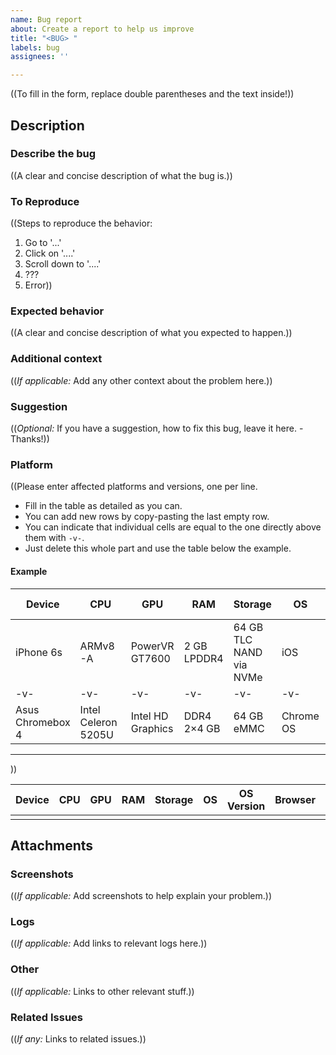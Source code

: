 ```yaml
---
name: Bug report
about: Create a report to help us improve
title: "<BUG> "
labels: bug
assignees: ''

---
```


((To fill in the form, replace double parentheses and the text inside!))

## Description

### Describe the bug
((A clear and concise description of what the bug is.))

### To Reproduce
((Steps to reproduce the behavior:
1. Go to '...'
2. Click on '....'
3. Scroll down to '....'
4. ???
5. Error))

### Expected behavior
((A clear and concise description of what you expected to happen.))

### Additional context
((*If applicable:*
Add any other context about the problem here.))

### Suggestion
((*Optional:*
If you have a suggestion, how to fix this bug, leave it here. - Thanks!))

### Platform
((Please enter affected platforms and versions, one per line.

- Fill in the table as detailed as you can.
- You can add new rows by copy-pasting the last empty row.
- You can indicate that individual cells are equal to the one directly above them with `-v-`.
- Just delete this whole part and use the table below the example.

#### Example

|Device				|CPU				|GPU				|RAM		|Storage				|OS			|OS Version		|Browser|Browser Version|Software Version	|
|---				|---				|---				|---		|---					|---		|---			|---	|---			|---				|
|iPhone 6s			|ARMv8-A			|PowerVR GT7600		|2 GB LPDDR4|64 GB TLC NAND via NVMe|iOS		|15.6			|Safari	|15.6			|01.42.00-r			|
| -v-				| -v-				| -v-				| -v-		| -v-					|-v-		|-v-			|Opera	|3.3.3			|-v-				|
|Asus Chromebox 4	|Intel Celeron 5205U|Intel HD Graphics	|DDR4 2×4 GB|64 GB eMMC				|Chrome OS	|103.0.5050.132	|Chrome	|103.0.5060		|-v-				|

---

))

|Device				|CPU				|GPU				|RAM		|Storage				|OS			|OS Version		|Browser|Browser Version|Software Version	|
|---				|---				|---				|---		|---					|---		|---			|---	|---			|---				|
|					|					|					|			|						|			|				|		|				|					|

## Attachments

### Screenshots
((*If applicable:*
Add screenshots to help explain your problem.))

### Logs
((*If applicable:*
Add links to relevant logs here.))

### Other
((*If applicable:*
Links to other relevant stuff.))

### Related Issues
((*If any:*
Links to related issues.))
